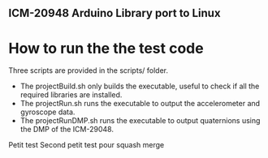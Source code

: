 ## ICM-20948 Arduino Library port to Linux
# How to run the the test code
Three scripts are provided in the scripts/ folder.
* The projectBuild.sh only builds the executable, useful to check if all the required libraries are installed.
* The projectRun.sh runs the executable to output the accelerometer and gyroscope data.
* The projectRunDMP.sh runs the executable to output quaternions using the DMP of the ICM-29048.

Petit test
Second petit test pour squash merge
